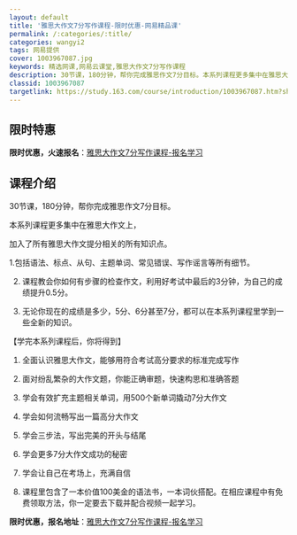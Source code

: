 ```yaml
---
layout: default
title: '雅思大作文7分写作课程-限时优惠-网易精品课'
permalink: /:categories/:title/
categories: wangyi2
tags: 网易提供
cover: 1003967087.jpg
keywords: 精选网课,网易云课堂,雅思大作文7分写作课程
description: 30节课，180分钟，帮你完成雅思作文7分目标。本系列课程更多集中在雅思大作文上，加入了所有雅思大作文提分相关的所有知识
classid: 1003967087
targetlink: https://study.163.com/course/introduction/1003967087.htm?share=1&shareId=1025206652&utm_campaign=share&utm_medium=iphoneShare&utm_source=&utm_u=1025206652
---
```


## 限时特惠

**限时优惠，火速报名**：[雅思大作文7分写作课程-报名学习](https://study.163.com/course/introduction/1003967087.htm?share=1&shareId=1025206652&utm_campaign=share&utm_medium=iphoneShare&utm_source=&utm_u=1025206652)

## 课程介绍

30节课，180分钟，帮你完成雅思作文7分目标。

本系列课程更多集中在雅思大作文上，

加入了所有雅思大作文提分相关的所有知识点。

1.包括语法、标点、从句、主题单词、常见错误、写作谣言等所有细节。

2. 课程教会你如何有步骤的检查作文，利用好考试中最后的3分钟，为自己的成绩提升0.5分。

3. 无论你现在的成绩是多少，5分、6分甚至7分，都可以在本系列课程里学到一些全新的知识。



【学完本系列课程后，你将得到】

1. 全面认识雅思大作文，能够用符合考试高分要求的标准完成写作

2. 面对纷乱繁杂的大作文题，你能正确审题，快速构思和准确答题

3. 学会有效扩充主题相关单词，用500个新单词撬动7分大作文

4. 学会如何流畅写出一篇高分大作文

5. 学会三步法，写出完美的开头与结尾

6. 学会更多7分大作文成功的秘密

7. 学会让自己在考场上，充满自信

8. 课程里包含了一本价值100美金的语法书，一本词伙搭配。在相应课程中有免费领取方法，你一定要去下载并配合视频一起学习。

**限时优惠，报名地址**：[雅思大作文7分写作课程-报名学习](https://study.163.com/course/introduction/1003967087.htm?share=1&shareId=1025206652&utm_campaign=share&utm_medium=iphoneShare&utm_source=&utm_u=1025206652)


